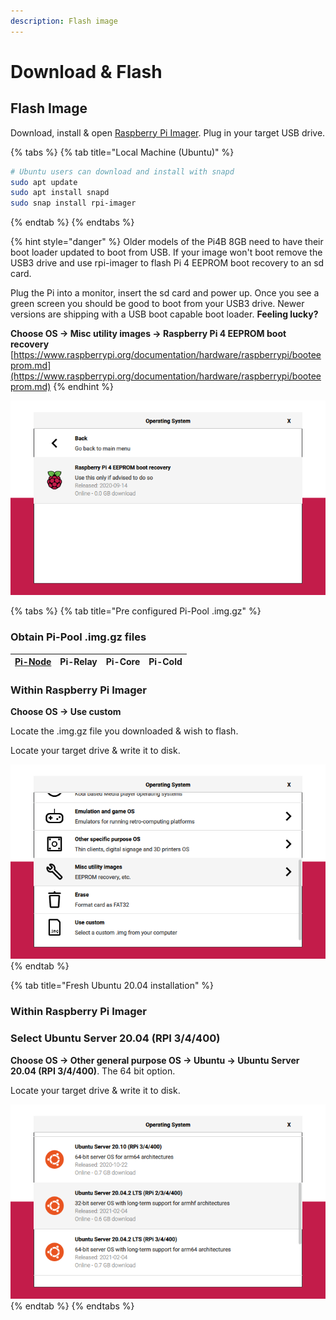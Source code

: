 ```yaml
---
description: Flash image
---
```


# Download & Flash

## Flash Image

Download,  install & open [Raspberry Pi Imager](https://github.com/raspberrypi/rpi-imager/releases/latest). Plug in your target USB drive. 

{% tabs %}
{% tab title="Local Machine \(Ubuntu\)" %}
```bash
# Ubuntu users can download and install with snapd
sudo apt update
sudo apt install snapd
sudo snap install rpi-imager
```
{% endtab %}
{% endtabs %}

{% hint style="danger" %}
Older models of the Pi4B 8GB need to have their boot loader updated to boot from USB. If your image won't boot remove the USB3 drive and use rpi-imager to flash Pi 4 EEPROM boot recovery to an sd card. 

Plug the Pi into a monitor, insert the sd card and power up. Once you see a green screen you should be good to boot from your USB3 drive. Newer versions are shipping with a USB boot capable boot loader. **Feeling lucky?**

**Choose OS -&gt; Misc utility images -&gt; Raspberry Pi 4 EEPROM boot recovery** [https://www.raspberrypi.org/documentation/hardware/raspberrypi/booteeprom.md](https://www.raspberrypi.org/documentation/hardware/raspberrypi/booteeprom.md)
{% endhint %}

![](../.gitbook/assets/image.png)

{% tabs %}
{% tab title="Pre configured Pi-Pool .img.gz" %}
### Obtain Pi-Pool .img.gz files

| [Pi-Node](https://db.adamantium.online/Pi-Node.img.gz) | Pi-Relay | Pi-Core | Pi-Cold |
| :--- | :--- | :--- | :--- |


### Within Raspberry Pi Imager

**Choose OS -&gt; Use custom**

Locate the .img.gz file you downloaded & wish to flash.

Locate your target drive & write it to disk.

![](../.gitbook/assets/image%20%282%29.png)
{% endtab %}

{% tab title="Fresh Ubuntu 20.04 installation" %}
### Within Raspberry Pi Imager

### Select  Ubuntu Server 20.04 \(RPI 3/4/400\)

**Choose OS -&gt; Other general purpose OS -&gt; Ubuntu -&gt; Ubuntu Server 20.04 \(RPI 3/4/400\)**. The 64 bit option.

Locate your target drive & write it to disk.

![Ubuntu Server 20.10 \(RPI 3/4/400\) 64-bit server OS for arm64 architectures](../.gitbook/assets/image%20%281%29.png)
{% endtab %}
{% endtabs %}

